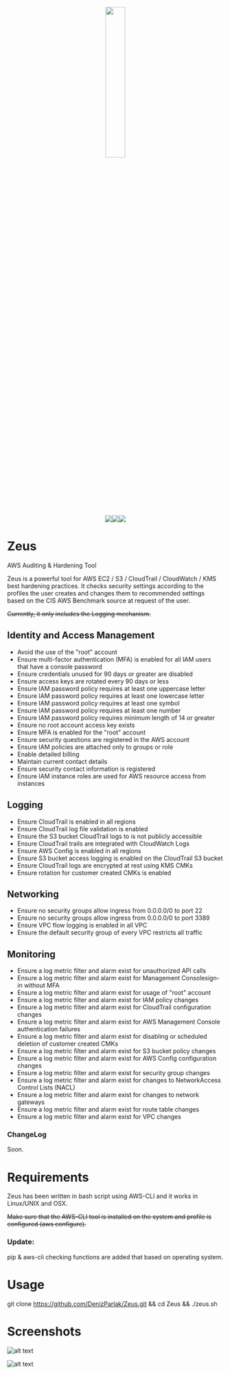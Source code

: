 <p align="center">
<img src="zeuslogo.png" width="30%"></img>
</p>
<p align="center">
<a href="https://en.wikipedia.org/wiki/Shell_script"><img src="https://img.shields.io/badge/Shell%20Script-*nix-brightgreen.svg"></a><img src="https://img.shields.io/github/license/mashape/apistatus.svg"><img src="https://img.shields.io/badge/LSE%20tools-Zeus-red.svg">

# Zeus
AWS Auditing &amp; Hardening Tool

Zeus is a powerful tool for AWS EC2 / S3 / CloudTrail / CloudWatch / KMS best hardening practices. It checks security settings according to the profiles the user creates and changes them to recommended settings based on the CIS AWS Benchmark source at request of the user.

~~Currently, it only includes the Logging mechanism.~~

## Identity and Access Management
- Avoid the use of the "root" account
- Ensure multi-factor authentication (MFA) is enabled for all IAM users that have a console password
- Ensure credentials unused for 90 days or greater are disabled
- Ensure access keys are rotated every 90 days or less
- Ensure IAM password policy requires at least one uppercase letter
- Ensure IAM password policy requires at least one lowercase letter
- Ensure IAM password policy requires at least one symbol
- Ensure IAM password policy requires at least one number
- Ensure IAM password policy requires minimum length of 14 or greater
- Ensure no root account access key exists
- Ensure MFA is enabled for the "root" account
- Ensure security questions are registered in the AWS account
- Ensure IAM policies are attached only to groups or role
- Enable detailed billing
- Maintain current contact details
- Ensure security contact information is registered
- Ensure IAM instance roles are used for AWS resource access from instances

## Logging
- Ensure CloudTrail is enabled in all regions
- Ensure CloudTrail log file validation is enabled
- Ensure the S3 bucket CloudTrail logs to is not publicly accessible
- Ensure CloudTrail trails are integrated with CloudWatch Logs
- Ensure AWS Config is enabled in all regions
- Ensure S3 bucket access logging is enabled on the CloudTrail S3 bucket
- Ensure CloudTrail logs are encrypted at rest using KMS CMKs
- Ensure rotation for customer created CMKs is enabled

## Networking
- Ensure no security groups allow ingress from 0.0.0.0/0 to port 22
- Ensure no security groups allow ingress from 0.0.0.0/0 to port 3389
- Ensure VPC flow logging is enabled in all VPC
- Ensure the default security group of every VPC restricts all traffic

## Monitoring
 - Ensure a log metric filter and alarm exist for unauthorized API calls
 - Ensure a log metric filter and alarm exist for Management Consolesign-in without MFA
 - Ensure a log metric filter and alarm exist for usage of "root" account
 - Ensure a log metric filter and alarm exist for IAM policy changes
 - Ensure a log metric filter and alarm exist for CloudTrail configuration changes
 - Ensure a log metric filter and alarm exist for AWS Management Console authentication failures
 - Ensure a log metric filter and alarm exist for disabling or scheduled deletion of customer created CMKs
 - Ensure a log metric filter and alarm exist for S3 bucket policy changes
 - Ensure a log metric filter and alarm exist for AWS Config configuration changes
 - Ensure a log metric filter and alarm exist for security group changes
 - Ensure a log metric filter and alarm exist for changes to NetworkAccess Control Lists (NACL)
 - Ensure a log metric filter and alarm exist for changes to network gateways
 - Ensure a log metric filter and alarm exist for route table changes
 - Ensure a log metric filter and alarm exist for VPC changes

### ChangeLog

Soon.

# Requirements

Zeus has been written in bash script using AWS-CLI and it works in Linux/UNIX and OSX.

~~Make sure that the AWS-CLI tool is installed on the system and profile is configured (aws configure).~~

### Update:

pip & aws-cli checking functions are added that based on operating system.

# Usage

git clone https://github.com/DenizParlak/Zeus.git && cd Zeus && ./zeus.sh

# Screenshots

![alt text](https://i.hizliresim.com/nW4qqM.png)

![alt text](https://i.hizliresim.com/r2EPn1.jpg)
